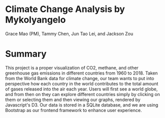 # Climate Change Analysis by Mykolyangelo

Grace Mao (PM), Tammy Chen, Jun Tao Lei, and Jackson Zou

# Summary

This project is a proper visualization of CO2, methane, and other 
greenhouse gas emissions in different countries from 1960 to 2018. Taken 
from the World Bank data for climate change, our team wants to put into 
perspective how each country in the world contributes to the total 
amount of gases released into the air each year. Users will first see a 
world globe, and from then on they can explore different countries 
simply by clicking on them or selecting them and then viewing our 
graphs, rendered by Javascript's D3. Our data is stored in a SQLite 
database, and we are using Bootstrap as our frontend framework to 
enhance user experience.
